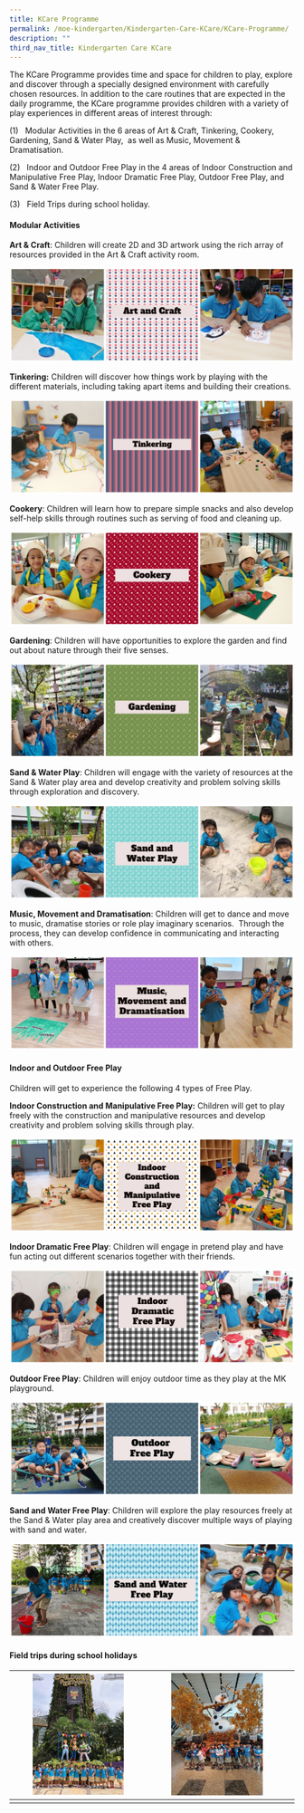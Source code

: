 ```yaml
---
title: KCare Programme
permalink: /moe-kindergarten/Kindergarten-Care-KCare/KCare-Programme/
description: ""
third_nav_title: Kindergarten Care KCare
---
```

The KCare Programme provides time and space for children to play, explore and discover through a specially designed environment with carefully chosen resources. In addition to the care routines that are expected in the daily programme, the KCare programme provides children with a variety of play experiences in different areas of interest through:  

(1)   Modular Activities in the 6 areas of Art & Craft, Tinkering, Cookery, Gardening, Sand & Water Play,  as well as Music, Movement & Dramatisation.

(2)   Indoor and Outdoor Free Play in the 4 areas of Indoor Construction and Manipulative Free Play, Indoor Dramatic Free Play, Outdoor Free Play, and Sand & Water Free Play.

(3)   Field Trips during school holiday.

  

#### **Modular Activities**

**Art & Craft**: Children will create 2D and 3D artwork using the rich array of resources provided in the Art & Craft activity room. 

![](/images/MOE%20Kindergarten/Kindergarten%20Care%20(KCare)/KCare%20Programme/K1.jpg)  

**Tinkering:** Children will discover how things work by playing with the different materials, including taking apart items and building their creations.

![](/images/MOE%20Kindergarten/Kindergarten%20Care%20(KCare)/KCare%20Programme/K2.jpg)  

**Cookery**: Children will learn how to prepare simple snacks and also develop self-help skills through routines such as serving of food and cleaning up. 

![](/images/MOE%20Kindergarten/Kindergarten%20Care%20(KCare)/KCare%20Programme/K3.jpg)  

**Gardening**: Children will have opportunities to explore the garden and find out about nature through their five senses. 

![](/images/MOE%20Kindergarten/Kindergarten%20Care%20(KCare)/KCare%20Programme/K4.jpg)  

**Sand & Water Play**: Children will engage with the variety of resources at the Sand & Water play area and develop creativity and problem solving skills through exploration and discovery. 

![](/images/MOE%20Kindergarten/Kindergarten%20Care%20(KCare)/KCare%20Programme/K5.jpg)  

**Music, Movement and Dramatisation**: Children will get to dance and move to music, dramatise stories or role play imaginary scenarios.  Through the process, they can develop confidence in communicating and interacting with others.

![](/images/MOE%20Kindergarten/Kindergarten%20Care%20(KCare)/KCare%20Programme/K6.jpg)  

#### **Indoor and Outdoor Free Play**

  
Children will get to experience the following 4 types of Free Play.  
  

**Indoor Construction and Manipulative Free Play:** Children will get to play freely with the construction and manipulative resources and develop creativity and problem solving skills through play. 

![](/images/MOE%20Kindergarten/Kindergarten%20Care%20(KCare)/KCare%20Programme/K7.jpg)  

**Indoor Dramatic Free Play**: Children will engage in pretend play and have fun acting out different scenarios together with their friends.

![](/images/MOE%20Kindergarten/Kindergarten%20Care%20(KCare)/KCare%20Programme/K8.jpg)  

**Outdoor Free Play**: Children will enjoy outdoor time as they play at the MK playground. 

![](/images/MOE%20Kindergarten/Kindergarten%20Care%20(KCare)/KCare%20Programme/K9.jpg)  

**Sand and Water Free Play**: Children will explore the play resources freely at the Sand & Water play area and creatively discover multiple ways of playing with sand and water. 

![](/images/MOE%20Kindergarten/Kindergarten%20Care%20(KCare)/KCare%20Programme/K10.jpg)

  

#### **Field trips during school holidays**



| <img style="width:70%" src="/images/MOE%20Kindergarten/Kindergarten%20Care%20(KCare)/KCare%20Programme/K11.jpg"> |<img style="width:70%" src="/images/MOE%20Kindergarten/Kindergarten%20Care%20(KCare)/KCare%20Programme/K12.jpg"> |  |
| -------- | -------- | -------- |
|      |      |      |